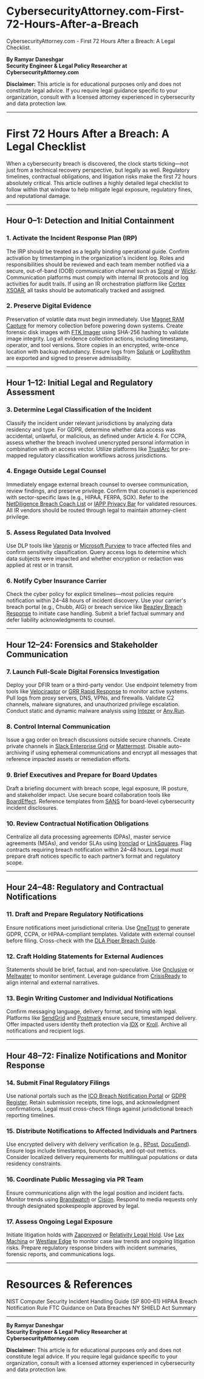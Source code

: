 # CybersecurityAttorney.com-First-72-Hours-After-a-Breach
CybersecurityAttorney.com - First 72 Hours After a Breach: A Legal Checklist.

**By Ramyar Daneshgar**  
**Security Engineer & Legal Policy Researcher at CybersecurityAttorney.com**  

**Disclaimer:** This article is for educational purposes only and does not constitute legal advice. If you require legal guidance specific to your organization, consult with a licensed attorney experienced in cybersecurity and data protection law.

---

# First 72 Hours After a Breach: A Legal Checklist

When a cybersecurity breach is discovered, the clock starts ticking—not just from a technical recovery perspective, but legally as well. Regulatory timelines, contractual obligations, and litigation risks make the first 72 hours absolutely critical. This article outlines a highly detailed legal checklist to follow within that window to help mitigate legal exposure, regulatory fines, and reputational damage.

---

## **Hour 0–1: Detection and Initial Containment**

### 1. **Activate the Incident Response Plan (IRP)**
The IRP should be treated as a legally binding operational guide. Confirm activation by timestamping in the organization's incident log. Roles and responsibilities should be reviewed and each team member notified via a secure, out-of-band (OOB) communication channel such as [Signal](https://signal.org/) or [Wickr](https://www.wickr.com/). Communication platforms must comply with internal IR protocols and log activities for audit trails. If using an IR orchestration platform like [Cortex XSOAR](https://www.paloaltonetworks.com/cortex/cortex-xsoar), all tasks should be automatically tracked and assigned.

### 2. **Preserve Digital Evidence**
Preservation of volatile data must begin immediately. Use [Magnet RAM Capture](https://www.magnetforensics.com/resources/magnet-ram-capture/) for memory collection before powering down systems. Create forensic disk images with [FTK Imager](https://accessdata.com/product-download/ftk-imager-version-4-2) using SHA-256 hashing to validate image integrity. Log all evidence collection actions, including timestamp, operator, and tool versions. Store copies in an encrypted, write-once location with backup redundancy. Ensure logs from [Splunk](https://www.splunk.com/) or [LogRhythm](https://logrhythm.com/) are exported and signed to preserve admissibility.

---

## **Hour 1–12: Initial Legal and Regulatory Assessment**

### 3. **Determine Legal Classification of the Incident**
Classify the incident under relevant jurisdictions by analyzing data residency and type. For GDPR, determine whether data access was accidental, unlawful, or malicious, as defined under Article 4. For CCPA, assess whether the breach involved unencrypted personal information in combination with an access vector. Utilize platforms like [TrustArc](https://trustarc.com/) for pre-mapped regulatory classification workflows across jurisdictions.

### 4. **Engage Outside Legal Counsel**
Immediately engage external breach counsel to oversee communication, review findings, and preserve privilege. Confirm that counsel is experienced with sector-specific laws (e.g., HIPAA, FERPA, SOX). Refer to the [NetDiligence Breach Coach List](https://netdiligence.com/breach-coach/) or [IAPP Privacy Bar](https://iapp.org/connect/communities/section-privacy-bar/) for validated resources. All IR vendors should be routed through legal to maintain attorney-client privilege.

### 5. **Assess Regulated Data Involved**
Use DLP tools like [Varonis](https://www.varonis.com/) or [Microsoft Purview](https://www.microsoft.com/en-us/security/business/information-protection/purview-data-loss-prevention) to trace affected files and confirm sensitivity classification. Query access logs to determine which data subjects were impacted and whether encryption or redaction was applied at rest or in transit.

### 6. **Notify Cyber Insurance Carrier**
Check the cyber policy for explicit timelines—most policies require notification within 24–48 hours of incident discovery. Use your carrier's breach portal (e.g., Chubb, AIG) or breach service like [Beazley Breach Response](https://www.beazley.com/) to initiate case handling. Submit a brief factual summary and defer liability acknowledgments to counsel.

---

## **Hour 12–24: Forensics and Stakeholder Communication**

### 7. **Launch Full-Scale Digital Forensics Investigation**
Deploy your DFIR team or a third-party vendor. Use endpoint telemetry from tools like [Velociraptor](https://www.velociraptor.app/) or [GRR Rapid Response](https://github.com/google/grr) to monitor active systems. Pull logs from proxy servers, DNS, VPNs, and firewalls. Validate C2 channels, malware signatures, and unauthorized privilege escalation. Conduct static and dynamic malware analysis using [Intezer](https://www.intezer.com/) or [Any.Run](https://any.run/).

### 8. **Control Internal Communication**
Issue a gag order on breach discussions outside secure channels. Create private channels in [Slack Enterprise Grid](https://slack.com/enterprise) or [Mattermost](https://mattermost.com/). Disable auto-archiving if using ephemeral communications and encrypt all messages that reference impacted assets or remediation efforts.

### 9. **Brief Executives and Prepare for Board Updates**
Draft a briefing document with breach scope, legal exposure, IR posture, and stakeholder impact. Use secure board collaboration tools like [BoardEffect](https://www.boardeffect.com/). Reference templates from [SANS](https://www.sans.org/cyber-security-courses/ics-cybersecurity-incident-response/) for board-level cybersecurity incident disclosures.

### 10. **Review Contractual Notification Obligations**
Centralize all data processing agreements (DPAs), master service agreements (MSAs), and vendor SLAs using [Ironclad](https://ironcladapp.com/) or [LinkSquares](https://www.linksquares.com/). Flag contracts requiring breach notification within 24–48 hours. Legal must prepare draft notices specific to each partner’s format and regulatory scope.

---

## **Hour 24–48: Regulatory and Contractual Notifications**

### 11. **Draft and Prepare Regulatory Notifications**
Ensure notifications meet jurisdictional criteria. Use [OneTrust](https://www.onetrust.com/products/breach-notification/) to generate GDPR, CCPA, or HIPAA-compliant templates. Validate with external counsel before filing. Cross-check with the [DLA Piper Breach Guide](https://www.dlapiper.com/en/us/insights/topics/data-breach-handbook/).

### 12. **Craft Holding Statements for External Audiences**
Statements should be brief, factual, and non-speculative. Use [Onclusive](https://onclusive.com/) or [Meltwater](https://www.meltwater.com/) to monitor sentiment. Leverage guidance from [CrisisReady](https://crisisreadyinstitute.com/) to align internal and external narratives.

### 13. **Begin Writing Customer and Individual Notifications**
Confirm messaging language, delivery format, and timing with legal. Platforms like [SendGrid](https://sendgrid.com/) and [Postmark](https://postmarkapp.com/) ensure secure, timestamped delivery. Offer impacted users identity theft protection via [IDX](https://www.idx.us/) or [Kroll](https://www.kroll.com/en/services/cyber-risk/incident-response-and-litigation-support). Archive all notifications and recipient logs.

---

## **Hour 48–72: Finalize Notifications and Monitor Response**

### 14. **Submit Final Regulatory Filings**
Use national portals such as the [ICO Breach Notification Portal](https://ico.org.uk/for-organisations/report-a-breach/) or [GDPR Register](https://www.gdprregister.eu/). Retain submission receipts, time logs, and acknowledgment confirmations. Legal must cross-check filings against jurisdictional breach reporting timelines.

### 15. **Distribute Notifications to Affected Individuals and Partners**
Use encrypted delivery with delivery verification (e.g., [RPost](https://www.rpost.com/), [DocuSend](https://www.docusend.biz/)). Ensure logs include timestamps, bouncebacks, and opt-out metrics. Consider localized delivery requirements for multilingual populations or data residency constraints.

### 16. **Coordinate Public Messaging via PR Team**
Ensure communications align with the legal position and incident facts. Monitor trends using [Brandwatch](https://www.brandwatch.com/) or [Cision](https://www.cision.com/). Respond to media requests only through designated spokespeople approved by legal.

### 17. **Assess Ongoing Legal Exposure**
Initiate litigation holds with [Zapproved](https://www.zapproved.com/) or [Relativity Legal Hold](https://www.relativity.com/ediscovery-solutions/legal-hold/). Use [Lex Machina](https://lexmachina.com/) or [Westlaw Edge](https://legal.thomsonreuters.com/en/products/westlaw-edge) to monitor case law trends and ongoing litigation risks. Prepare regulatory response binders with incident summaries, forensic reports, and communications logs.

---

# Resources & References

NIST Computer Security Incident Handling Guide (SP 800-61)
HIPAA Breach Notification Rule
FTC Guidance on Data Breaches
NY SHIELD Act Summary

---

**By Ramyar Daneshgar**  
**Security Engineer & Legal Policy Researcher at CybersecurityAttorney.com**  

**Disclaimer:** This article is for educational purposes only and does not constitute legal advice. If you require legal guidance specific to your organization, consult with a licensed attorney experienced in cybersecurity and data protection law.
